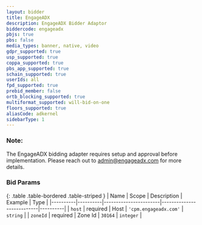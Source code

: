 ```yaml
---
layout: bidder
title: EngageADX
description: EngageADX Bidder Adaptor
biddercode: engageadx
pbjs: true
pbs: false
media_types: banner, native, video
gdpr_supported: true
usp_supported: true
coppa_supported: true
pbs_app_supported: true
schain_supported: true
userIds: all
fpd_supported: true
prebid_member: false
ortb_blocking_supported: true
multiformat_supported: will-bid-on-one
floors_supported: true
aliasCode: adkernel
sidebarType: 1
---
```


### Note:

The EngageADX bidding adapter requires setup and approval before implementation. Please reach out to <admin@engageadx.com> for more details.

### Bid Params

{: .table .table-bordered .table-striped }
| Name     | Scope    | Description           | Example                   | Type     |
|----------|----------|-----------------------|---------------------------|----------|
| `host`   | required | Host | `'cpm.engageadx.com'` | `string` |
| `zoneId` | required | Zone Id           | `30164`                 | `integer` |
